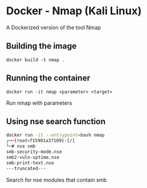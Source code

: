 # Docker - Nmap (Kali Linux)

A Dockerized version of the tool Nmap

## Building the image

```docker build -t nmap .```

## Running the container

```docker run -it nmap <parameter> <target>```

Run nmap with parameters

## Using nse search function

```bash
docker run -it --entrypoint=bash nmap
┌──(root💀f15991a37109)-[/]
└─# nse smb
smb-security-mode.nse
smb2-vuln-uptime.nse
smb-print-text.nse
---truncated---
```

Search for nse modules that contain smb
